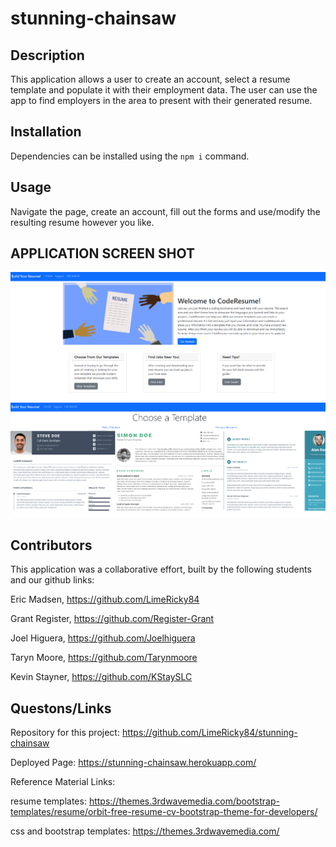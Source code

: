 # stunning-chainsaw

## Description

This application allows a user to create an account, select a resume template and populate it with their employment data. The user can use the app to find employers in the area to present with their generated resume.

## Installation

Dependencies can be installed using the <code>npm i</code> command.

## Usage

Navigate the page, create an account, fill out the forms and use/modify the resulting resume however you like.

## APPLICATION SCREEN SHOT
![Alt text](screenshot1.PNG)
![Alt text](screenshot2.PNG)

## Contributors

This application was a collaborative effort, built by the following students and our github links:

Eric Madsen, https://github.com/LimeRicky84

Grant Register, https://github.com/Register-Grant

Joel Higuera, https://github.com/Joelhiguera

Taryn Moore, https://github.com/Tarynmoore

Kevin Stayner, https://github.com/KStaySLC

## Questons/Links

Repository for this project: https://github.com/LimeRicky84/stunning-chainsaw

Deployed Page: https://stunning-chainsaw.herokuapp.com/

Reference Material Links:

resume templates: https://themes.3rdwavemedia.com/bootstrap-templates/resume/orbit-free-resume-cv-bootstrap-theme-for-developers/

css and bootstrap templates: https://themes.3rdwavemedia.com/


